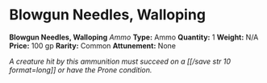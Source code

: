 # Blowgun Needles, Walloping

**Blowgun Needles, Walloping**
_Ammo_
**Type:** Ammo
**Quantity:** 1
**Weight:** N/A
**Price:** 100 gp
**Rarity:** Common
**Attunement:** None

*A creature hit by this ammunition must succeed on a [[/save str 10 format=long]] or have the Prone condition.*